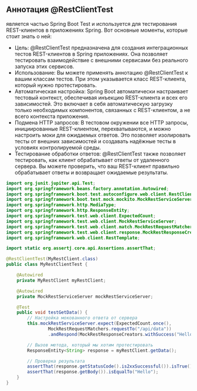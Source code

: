 ## Аннотация @RestClientTest 
является частью Spring Boot Test и используется для тестирования REST-клиентов в приложениях Spring. Вот основные моменты, которые стоит знать о ней:

- Цель: @RestClientTest предназначена для создания интеграционных тестов REST-клиентов в Spring приложениях. Она позволяет тестировать взаимодействие с внешними сервисами без реального запуска этих сервисов.
- Использование: Вы можете применять аннотацию @RestClientTest к вашим классам тестов. При этом указывается класс REST-клиента, который нужно протестировать.
- Автоматическая настройка: Spring Boot автоматически настраивает тестовый контекст, обеспечивая инъекцию REST-клиента и всех его зависимостей. Это включает в себя автоматическую загрузку только необходимых компонентов, связанных с REST-клиентом, а не всего контекста приложения.
- Подмена HTTP запросов: В тестовом окружении все HTTP запросы, инициированные REST-клиентом, перехватываются, и можно настроить моки для ожидаемых ответов. Это позволяет изолировать тесты от внешних зависимостей и создавать надёжные тесты в условиях контролируемой среды.
- Тестирование обработки ответов: @RestClientTest также позволяет тестировать, как клиент обрабатывает ответы от удаленного сервера. Вы можете проверить, что ваш REST-клиент правильно обрабатывает ответы и возвращает ожидаемые результаты.


```java
import org.junit.jupiter.api.Test;
import org.springframework.beans.factory.annotation.Autowired;
import org.springframework.boot.test.autoconfigure.web.client.RestClientTest;
import org.springframework.boot.test.mock.mockito.MockRestServiceServer;
import org.springframework.http.MediaType;
import org.springframework.http.ResponseEntity;
import org.springframework.test.web.client.ExpectedCount;
import org.springframework.test.web.client.MockRestServiceServer;
import org.springframework.test.web.client.match.MockRestRequestMatchers;
import org.springframework.test.web.client.response.MockRestResponseCreators;
import org.springframework.web.client.RestTemplate;

import static org.assertj.core.api.Assertions.assertThat;

@RestClientTest(MyRestClient.class)
public class MyRestClientTest {

    @Autowired
    private MyRestClient myRestClient;

    @Autowired
    private MockRestServiceServer mockRestServiceServer;

    @Test
    public void testGetData() {
        // Настройка мокованного ответа от сервера
        this.mockRestServiceServer.expect(ExpectedCount.once(),
                MockRestRequestMatchers.requestTo("/api/data"))
                .andRespond(MockRestResponseCreators.withSuccess("Hello", MediaType.TEXT_PLAIN));

        // Вызов метода, который мы хотим протестировать
        ResponseEntity<String> response = myRestClient.getData();

        // Проверка результата
        assertThat(response.getStatusCode().is2xxSuccessful()).isTrue();
        assertThat(response.getBody()).isEqualTo("Hello");
    }
}
```